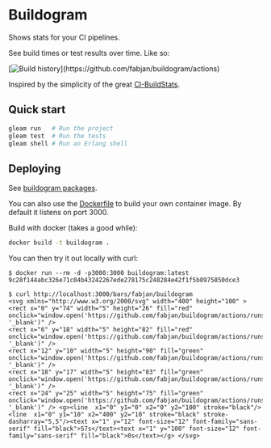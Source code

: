 # Buildogram

Shows stats for your CI pipelines.

See build times or test results over time. Like so:

[![Build history](https://buildogram.srv.fmbb.se/bars/fabjan/buildogram?)](https://github.com/fabjan/buildogram/actions)

Inspired by the simplicity of the great [CI-BuildStats](https://github.com/dustinmoris/CI-BuildStats).

## Quick start

```sh
gleam run   # Run the project
gleam test  # Run the tests
gleam shell # Run an Erlang shell
```

## Deploying

See [buildogram packages](https://github.com/fabjan/buildogram/pkgs/container/buildogram).

You can also use the [Dockerfile](./Dockerfile) to build your own container image. By default it listens on port 3000.

Build with docker (takes a good while):

```sh
docker build -t buildogram .
```

You can then try it out locally with curl:

```shell session
$ docker run --rm -d -p3000:3000 buildogram:latest
9c28f144abc326e71c04b43242267ede278175c248284e42f1f5b8975850dce3

$ curl http://localhost:3000/bars/fabjan/buildogram
<svg xmlns="http://www.w3.org/2000/svg" width="400" height="100" > <rect x="0" y="74" width="5" height="26" fill="red" onclick="window.open('https://github.com/fabjan/buildogram/actions/runs/3507479383', '_blank')" />
<rect x="6" y="18" width="5" height="82" fill="red" onclick="window.open('https://github.com/fabjan/buildogram/actions/runs/3508779840', '_blank')" />
<rect x="12" y="10" width="5" height="90" fill="green" onclick="window.open('https://github.com/fabjan/buildogram/actions/runs/3508826797', '_blank')" />
<rect x="18" y="17" width="5" height="83" fill="green" onclick="window.open('https://github.com/fabjan/buildogram/actions/runs/3509164502', '_blank')" />
<rect x="24" y="25" width="5" height="75" fill="green" onclick="window.open('https://github.com/fabjan/buildogram/actions/runs/3558553196', '_blank')" /> <g><line  x1="0" y1="0" x2="0" y2="100" stroke="black"/><line  x1="0" y1="10" x2="400" y2="10" stroke="black" stroke-dasharray="5,5"/><text x="1" y="12" font-size="12" font-family="sans-serif" fill="black">57s</text><text x="1" y="100" font-size="12" font-family="sans-serif" fill="black">0s</text></g> </svg>
```

